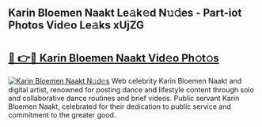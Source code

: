 ## Karin Bloemen Naakt Le𝚊k𝚎d N𝚞𝚍es - Part-iot Photos Vid𝚎o Le𝚊ks xUjZG

# <h2><a href="http://fbaw6w7.evod.top/?m=Karin+Bloemen+Naakt">🔗 👉🔴 Karin Bloemen Naakt Vid𝚎o Ph𝚘t𝚘s</a></h2>

[![Karin Bloemen Naakt N𝚞d𝚎s](https://i.imgur.com/8V9OHl7.gif)](http://fbaw6w7.evod.top/?m=Karin+Bloemen+Naakt)
Web celebrity Karin Bloemen Naakt and digital artist, renowned for posting dance and lifestyle content through solo and collaborative dance routines and brief videos. Public servant Karin Bloemen Naakt, celebrated for their dedication to public service and commitment to the greater good. 
